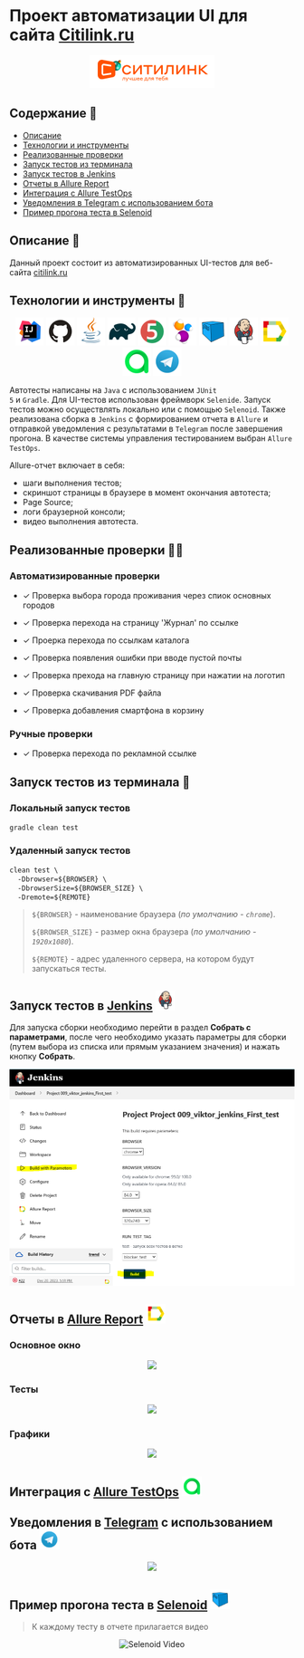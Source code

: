 <h1 >Проект автоматизации UI для сайта <a href="https://www.citilink.ru">Citilink.ru</a></h1>
<p align="center">
<img  src="images/screenshots/img.png">
</p>

## Содержание :receipt:

* <a href="#description">Описание</a>
* <a href="#tools">Технологии и инструменты</a>
* <a href="#cases">Реализованные проверки</a>
* <a href="#console">Запуск тестов из терминала</a>
* <a href="#jenkins">Запуск тестов в Jenkins</a>
* <a href="#allure">Отчеты в Allure Report</a>
* <a href="#testops">Интеграция с Allure TestOps</a>
* <a href="#telegram">Уведомления в Telegram с использованием бота</a>
* <a href="#selenoid">Пример прогона теста в Selenoid</a>

<a id="description"></a>
## Описание :speech_balloon:

Данный проект состоит из автоматизированных UI-тестов для веб-сайта [citilink.ru](https://www.citilink.ru/)

<a id="tools"></a>
## Технологии и инструменты 🧰

<div align="center">
<a href="https://www.jetbrains.com/idea/"><img alt="InteliJ IDEA" height="50" src="images/logo/Idea.svg" width="50"/></a>
<a href="https://github.com/"><img alt="GitHub" height="50" src="images/logo/GitHub.svg" width="50"/></a>  
<a href="https://www.java.com/"><img alt="Java" height="50" src="images/logo/Java.svg" width="50"/></a>
<a href="https://gradle.org/"><img alt="Gradle" height="50" src="images/logo/Gradle.svg" width="50"/></a>  
<a href="https://junit.org/junit5/"><img alt="JUnit 5" height="50" src="images/logo/Junit5.svg" width="50"/></a>
<a href="https://selenide.org/"><img alt="Selenide" height="50" src="images/logo/Selenide.svg" width="50"/></a>
<a href="https://aerokube.com/selenoid/"><img alt="Selenoid" height="50" src="images/logo/Selenoid.svg" width="50"/></a>
<a href="https://www.jenkins.io/"><img alt="Jenkins" height="50" src="images/logo/Jenkins.svg" width="50"/></a>
<a href="https://github.com/allure-framework/"><img alt="Allure Report" height="50" src="images/logo/Allure.svg" width="50"/></a>
<a href="https://qameta.io/"><img alt="Allure TestOps" height="50" src="images/logo/Allure_TO.svg" width="50"/></a>
<a href="https://telegram.org/"><img alt="Telegram" height="50" src="images/logo/Telegram.svg" width="50"/></a>
</div>


Автотесты написаны на <code>Java</code> с использованием <code>JUnit 5</code> и <code>Gradle</code>.
Для UI-тестов использован фреймворк <code>Selenide</code>.
Запуск тестов можно осуществлять локально или с помощью <code>Selenoid</code>.
Также реализована сборка в <code>Jenkins</code> с формированием отчета в <code>Allure</code> и отправкой уведомления с результатами в <code>Telegram</code> после завершения прогона.
В качестве системы управления тестированием выбран <code>Allure TestOps</code>.

Allure-отчет включает в себя:

* шаги выполнения тестов;
* скриншот страницы в браузере в момент окончания автотеста;
* Page Source;
* логи браузерной консоли;
* видео выполнения автотеста.

<a id="cases"></a>
## Реализованные проверки :male_detective:

### Автоматизированные проверки
- ✓ Проверка выбора города проживания через спиок основных городов

- ✓ Проверка перехода на страницу 'Журнал' по ссылке

- ✓ Проерка перехода по ссылкам каталога

- ✓ Проверка появления ошибки при вводе пустой почты

- ✓ Проверка прехода на главную страницу при нажатии на логотип

- ✓ Проверка скачивания PDF файла

- ✓ Проверка добавления смартфона в корзину

### Ручные проверки
- ✓ Проверка перехода по рекламной ссылке

<a id="console"></a>
##  Запуск тестов из терминала :rocket:
### Локальный запуск тестов

```
gradle clean test 
```

### Удаленный запуск тестов

```
clean test \
  -Dbrowser=${BROWSER} \
  -DbrowserSize=${BROWSER_SIZE} \
  -Dremote=${REMOTE}
```

> `${BROWSER}` - наименование браузера (_по умолчанию - <code>chrome</code>_).
>
>
> `${BROWSER_SIZE}` - размер окна браузера (_по умолчанию - <code>1920x1080</code>_).
>
> `${REMOTE}` - адрес удаленного сервера, на котором будут запускаться тесты.

<a id="jenkins"></a>
## Запуск тестов в [Jenkins](https://jenkins.autotests.cloud/job/Project%20009_viktor_jenkins_First_test) <img src="images/logo/Jenkins.svg" width="35" height="35"/>
Для запуска сборки необходимо перейти в раздел **Собрать с параметрами**, после чего необходимо указать параметры для сборки (путем выбора из списка или прямым указанием значения) и нажать кнопку **Собрать**.

<p align="center">
<img  src="images/screenshots/img_1.png">
</p>

<a id="allure"></a>
## Отчеты в [Allure Report](https://jenkins.autotests.cloud/job/Project%20009_viktor_jenkins_First_test/allure) <img src="images/logo/Allure.svg" width="35" height="35"/>
### Основное окно

<p align="center">
<img src="images/screenshots/img_2.png.">
</p>

### Тесты

<p align="center">
<img src="images/screenshots/img_3.png.">
</p>

### Графики

<p align="center">
<img src="images/screenshots/img_4.png.">
</p>

<a id="testops"></a>
## Интеграция с [Allure TestOps](https://qameta.io) <img src="images/logo/Allure_TO.svg" width="35" height="35"/>

<a id="telegram"></a>
## Уведомления в [Telegram](https://web.telegram.org) с использованием бота <img src="images/logo/Telegram.svg" width="35" height="35"/>
<p align="center">
<img src="images/screenshots/img_5.png.">
</p>

<a id="selenoid"></a>
## Пример прогона теста в [Selenoid](https://aerokube.com/selenoid/) <img src="images/logo/Selenoid.svg" width="35" height="35"/>

> К каждому тесту в отчете прилагается видео
<p align="center">
  <img title="Selenoid Video" src="images/video/selenoid.gif">
</p>